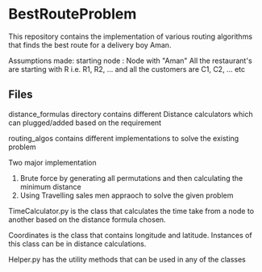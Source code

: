 # BestRouteProblem

This repository contains the implementation of various routing algorithms that finds the best route for a delivery boy Aman. 

Assumptions made:
 starting node : Node with "Aman" 
 All the restaurant's are starting with R i.e. R1, R2, ... and all the customers are C1, C2, ... etc

## Files
distance_formulas directory contains different Distance calculators which can plugged/added based on the requirement

routing_algos contains different implementations to solve the existing problem

Two major implementation
1. Brute force by generating all permutations and then calculating the minimum distance
2. Using Travelling sales men appraoch to solve the given problem

TimeCalculator.py is the class that calculates the time take from a node to another based on the distance formula chosen.

Coordinates is the class that contains longitude and latitude. Instances of this class can be in distance calculations.

Helper.py has the utility methods that can be used in any of the classes
